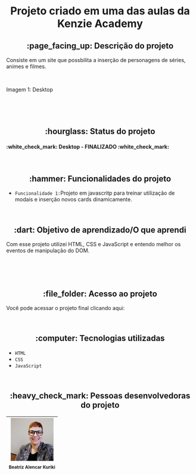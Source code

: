 <h1 align="center"> 
Projeto criado em uma das aulas da Kenzie Academy</h1>

<h2 align="center">:page_facing_up: Descrição do projeto </h2>
<p> Consiste em um site que possbilita a inserção de personagens de séries, animes e filmes. </p>

<br>

<p>Imagem 1: Desktop</p>
<p align="center"><img src="" width:1000></p>

<br>
<h2 align="center">:hourglass: Status do projeto </h2>
<h4> :white_check_mark: Desktop - FINALIZADO :white_check_mark: </h4>


<br>
<h2 align="center">:hammer: Funcionalidades do projeto </h2>

- ``Funcionalidade 1:``Projeto em javascritp para treinar utilização de modais e inserção novos cards dinamicamente.

<br>
<h2 align="center"> :dart: Objetivo de aprendizado/O que aprendi </h2>
<p>Com esse projeto utilizei HTML, CSS e JavaScript e entendo melhor os eventos de manipulação do DOM. </p>

<br>
<br>




<br>
<h2 align="center"> :file_folder: Acesso ao projeto </h2>
<p> Você pode acessar o projeto final clicando aqui: </p>
<br>
<h2 align="center"> :computer: Tecnologias utilizadas </h2>

- ``HTML``
- ``CSS``
- ``JavaScript``

<br>
<h2 align="center"> :heavy_check_mark: Pessoas desenvolvedoras do projeto </h2>

| <img src="https://github.com/BeatrizKuriki/SistemaEnvioDeEmail/blob/main/assets/beatrizdev.jpg" width=115><br><sub>Beatriz Alencar Kuriki</sub> | 
| :---: |



